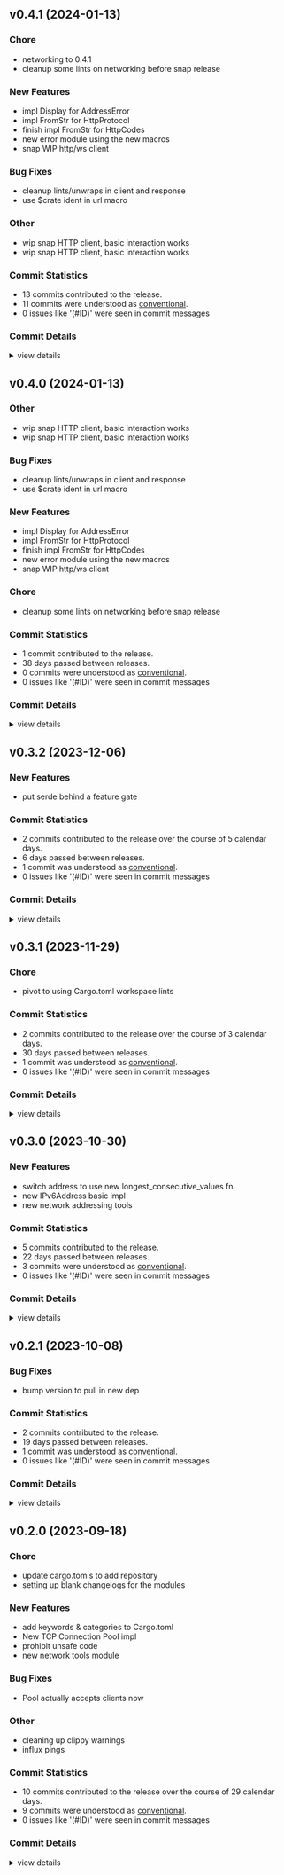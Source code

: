 


## v0.4.1 (2024-01-13)

### Chore

 - <csr-id-902df4173eb9542972a3712c8cbcb5b99612613f/> networking to 0.4.1
 - <csr-id-e1a2beccad777886c8495d0d15a72d4d666bbc2f/> cleanup some lints on networking before snap release

### New Features

 - <csr-id-01ef5caa98730e8c1c4a9415ea7f6395543178dc/> impl Display for AddressError
 - <csr-id-8f320425909ce9d9db1b2c3d3e9e1dafe1b160af/> impl FromStr for HttpProtocol
 - <csr-id-4381c274ae9858202cf43dac4c1574b4105805fd/> finish impl FromStr for HttpCodes
 - <csr-id-bbf2b845292f6ddee8cc3d06c0e0e982649827fd/> new error module using the new macros
 - <csr-id-c5511546b4615d7739b2d4c481e4a400c4d84cbf/> snap WIP http/ws client

### Bug Fixes

 - <csr-id-be738eef324236d125b8b1bc235cbfd0278f51db/> cleanup lints/unwraps in client and response
 - <csr-id-8ccfa7133187fdedbd5e271548857ecc29735922/> use $crate ident in url macro

### Other

 - <csr-id-6a313ea002129ab2470e2b4c8543b2fc8d1a6a6f/> wip snap HTTP client, basic interaction works
 - <csr-id-663496c6dee3b0bd7c6bc2e2abf00fba851b786d/> wip snap HTTP client, basic interaction works

### Commit Statistics

<csr-read-only-do-not-edit/>

 - 13 commits contributed to the release.
 - 11 commits were understood as [conventional](https://www.conventionalcommits.org).
 - 0 issues like '(#ID)' were seen in commit messages

### Commit Details

<csr-read-only-do-not-edit/>

<details><summary>view details</summary>

 * **Uncategorized**
    - Networking to 0.4.1 ([`902df41`](https://github.com/spmadden/irox/commit/902df4173eb9542972a3712c8cbcb5b99612613f))
    - Release irox-networking v0.4.0 ([`1560cb6`](https://github.com/spmadden/irox/commit/1560cb63a92efeb8701e17334d6b09c24614881f))
    - Release irox-tools v0.5.2 ([`89b01ec`](https://github.com/spmadden/irox/commit/89b01ec20e8637408a1497fa88a30452233efc97))
    - Cleanup lints/unwraps in client and response ([`be738ee`](https://github.com/spmadden/irox/commit/be738eef324236d125b8b1bc235cbfd0278f51db))
    - Impl Display for AddressError ([`01ef5ca`](https://github.com/spmadden/irox/commit/01ef5caa98730e8c1c4a9415ea7f6395543178dc))
    - Impl FromStr for HttpProtocol ([`8f32042`](https://github.com/spmadden/irox/commit/8f320425909ce9d9db1b2c3d3e9e1dafe1b160af))
    - Use $crate ident in url macro ([`8ccfa71`](https://github.com/spmadden/irox/commit/8ccfa7133187fdedbd5e271548857ecc29735922))
    - Finish impl FromStr for HttpCodes ([`4381c27`](https://github.com/spmadden/irox/commit/4381c274ae9858202cf43dac4c1574b4105805fd))
    - New error module using the new macros ([`bbf2b84`](https://github.com/spmadden/irox/commit/bbf2b845292f6ddee8cc3d06c0e0e982649827fd))
    - Cleanup some lints on networking before snap release ([`e1a2bec`](https://github.com/spmadden/irox/commit/e1a2beccad777886c8495d0d15a72d4d666bbc2f))
    - Wip snap HTTP client, basic interaction works ([`6a313ea`](https://github.com/spmadden/irox/commit/6a313ea002129ab2470e2b4c8543b2fc8d1a6a6f))
    - Wip snap HTTP client, basic interaction works ([`663496c`](https://github.com/spmadden/irox/commit/663496c6dee3b0bd7c6bc2e2abf00fba851b786d))
    - Snap WIP http/ws client ([`c551154`](https://github.com/spmadden/irox/commit/c5511546b4615d7739b2d4c481e4a400c4d84cbf))
</details>

## v0.4.0 (2024-01-13)

<csr-id-6a313ea002129ab2470e2b4c8543b2fc8d1a6a6f/>
<csr-id-663496c6dee3b0bd7c6bc2e2abf00fba851b786d/>
<csr-id-e1a2beccad777886c8495d0d15a72d4d666bbc2f/>

### Other

 - <csr-id-6a313ea002129ab2470e2b4c8543b2fc8d1a6a6f/> wip snap HTTP client, basic interaction works
 - <csr-id-663496c6dee3b0bd7c6bc2e2abf00fba851b786d/> wip snap HTTP client, basic interaction works

### Bug Fixes

 - <csr-id-be738eef324236d125b8b1bc235cbfd0278f51db/> cleanup lints/unwraps in client and response
 - <csr-id-8ccfa7133187fdedbd5e271548857ecc29735922/> use $crate ident in url macro

### New Features

 - <csr-id-01ef5caa98730e8c1c4a9415ea7f6395543178dc/> impl Display for AddressError
 - <csr-id-8f320425909ce9d9db1b2c3d3e9e1dafe1b160af/> impl FromStr for HttpProtocol
 - <csr-id-4381c274ae9858202cf43dac4c1574b4105805fd/> finish impl FromStr for HttpCodes
 - <csr-id-bbf2b845292f6ddee8cc3d06c0e0e982649827fd/> new error module using the new macros
 - <csr-id-c5511546b4615d7739b2d4c481e4a400c4d84cbf/> snap WIP http/ws client

### Chore

 - <csr-id-e1a2beccad777886c8495d0d15a72d4d666bbc2f/> cleanup some lints on networking before snap release

### Commit Statistics

<csr-read-only-do-not-edit/>

 - 1 commit contributed to the release.
 - 38 days passed between releases.
 - 0 commits were understood as [conventional](https://www.conventionalcommits.org).
 - 0 issues like '(#ID)' were seen in commit messages

### Commit Details

<csr-read-only-do-not-edit/>

<details><summary>view details</summary>

 * **Uncategorized**
    - Release irox-tools v0.5.0, safety bump 17 crates ([`a46e9e2`](https://github.com/spmadden/irox/commit/a46e9e2da699f6ccd3a85b660014f0e15e59c0d0))
</details>

## v0.3.2 (2023-12-06)

### New Features

 - <csr-id-4e408cab037480839fb013f3692e753dc824ecb5/> put serde behind a feature gate

### Commit Statistics

<csr-read-only-do-not-edit/>

 - 2 commits contributed to the release over the course of 5 calendar days.
 - 6 days passed between releases.
 - 1 commit was understood as [conventional](https://www.conventionalcommits.org).
 - 0 issues like '(#ID)' were seen in commit messages

### Commit Details

<csr-read-only-do-not-edit/>

<details><summary>view details</summary>

 * **Uncategorized**
    - Release irox-networking v0.3.2 ([`23110f9`](https://github.com/spmadden/irox/commit/23110f90aecb29115923ce4c0b749854caee7fde))
    - Put serde behind a feature gate ([`4e408ca`](https://github.com/spmadden/irox/commit/4e408cab037480839fb013f3692e753dc824ecb5))
</details>

## v0.3.1 (2023-11-29)

<csr-id-88ebfb5deea5508ca54f4aaab62f6fd5a36f531c/>

### Chore

 - <csr-id-88ebfb5deea5508ca54f4aaab62f6fd5a36f531c/> pivot to using Cargo.toml workspace lints

### Commit Statistics

<csr-read-only-do-not-edit/>

 - 2 commits contributed to the release over the course of 3 calendar days.
 - 30 days passed between releases.
 - 1 commit was understood as [conventional](https://www.conventionalcommits.org).
 - 0 issues like '(#ID)' were seen in commit messages

### Commit Details

<csr-read-only-do-not-edit/>

<details><summary>view details</summary>

 * **Uncategorized**
    - Release irox-networking v0.3.1 ([`6a1d3d2`](https://github.com/spmadden/irox/commit/6a1d3d227697ea28db8086b7c246d45714d3267a))
    - Pivot to using Cargo.toml workspace lints ([`88ebfb5`](https://github.com/spmadden/irox/commit/88ebfb5deea5508ca54f4aaab62f6fd5a36f531c))
</details>

## v0.3.0 (2023-10-30)

### New Features

 - <csr-id-9aadde4fd718bb3c2aaf095eaf3507cb9f9315cb/> switch address to use new longest_consecutive_values fn
 - <csr-id-f8b7c123400808017affc4f02754708044a41ded/> new IPv6Address basic impl
 - <csr-id-43889bfa327f789f8913ced2394262d0a7039555/> new network addressing tools

### Commit Statistics

<csr-read-only-do-not-edit/>

 - 5 commits contributed to the release.
 - 22 days passed between releases.
 - 3 commits were understood as [conventional](https://www.conventionalcommits.org).
 - 0 issues like '(#ID)' were seen in commit messages

### Commit Details

<csr-read-only-do-not-edit/>

<details><summary>view details</summary>

 * **Uncategorized**
    - Release irox-networking v0.3.0 ([`ac69e64`](https://github.com/spmadden/irox/commit/ac69e64aa08e1fd95935325b612289828423cbb6))
    - Release irox-tools v0.3.0, safety bump 12 crates ([`eb83b27`](https://github.com/spmadden/irox/commit/eb83b27b20c23e51e5b0fc3b7b3704e2c03af46c))
    - Switch address to use new longest_consecutive_values fn ([`9aadde4`](https://github.com/spmadden/irox/commit/9aadde4fd718bb3c2aaf095eaf3507cb9f9315cb))
    - New IPv6Address basic impl ([`f8b7c12`](https://github.com/spmadden/irox/commit/f8b7c123400808017affc4f02754708044a41ded))
    - New network addressing tools ([`43889bf`](https://github.com/spmadden/irox/commit/43889bfa327f789f8913ced2394262d0a7039555))
</details>

## v0.2.1 (2023-10-08)

### Bug Fixes

 - <csr-id-fc10cc83d34183fb0e7be80f6a521fac8f6cf933/> bump version to pull in new dep

### Commit Statistics

<csr-read-only-do-not-edit/>

 - 2 commits contributed to the release.
 - 19 days passed between releases.
 - 1 commit was understood as [conventional](https://www.conventionalcommits.org).
 - 0 issues like '(#ID)' were seen in commit messages

### Commit Details

<csr-read-only-do-not-edit/>

<details><summary>view details</summary>

 * **Uncategorized**
    - Release irox-networking v0.2.1, irox v0.2.1 ([`5303955`](https://github.com/spmadden/irox/commit/5303955be8ac39766f2ba2ff3bde32e7d031a7f4))
    - Bump version to pull in new dep ([`fc10cc8`](https://github.com/spmadden/irox/commit/fc10cc83d34183fb0e7be80f6a521fac8f6cf933))
</details>

## v0.2.0 (2023-09-18)

<csr-id-80d2b88bdcb553faaeafc09673c31d7ebedafd19/>
<csr-id-1a365333397b02a5f911d0897c3bf0c80f6c2b80/>
<csr-id-5c178560becc0b665d70be2d99a1cffad3ba4284/>
<csr-id-d42d2489478ed55560afd87bd0cad63f25224e93/>

### Chore

 - <csr-id-80d2b88bdcb553faaeafc09673c31d7ebedafd19/> update cargo.tomls to add repository
 - <csr-id-1a365333397b02a5f911d0897c3bf0c80f6c2b80/> setting up blank changelogs for the modules

### New Features

 - <csr-id-df3fcaa0fcea819d40fea6b2487fe25024b4194c/> add keywords & categories to Cargo.toml
 - <csr-id-e0d4ac9a99b2ed65cd7b0c4ca4333e0d09e5cfd3/> New TCP Connection Pool impl
 - <csr-id-c088de020214e47f28391d0af5a64abe56ad185b/> prohibit unsafe code
 - <csr-id-5a3e305fea33b80cffc446fc9c7773939ae6baf9/> new network tools module

### Bug Fixes

 - <csr-id-d5f4d2f189d2dfe3d26ddf668d4e3dc042218a93/> Pool actually accepts clients now

### Other

 - <csr-id-5c178560becc0b665d70be2d99a1cffad3ba4284/> cleaning up clippy warnings
 - <csr-id-d42d2489478ed55560afd87bd0cad63f25224e93/> influx pings

### Commit Statistics

<csr-read-only-do-not-edit/>

 - 10 commits contributed to the release over the course of 29 calendar days.
 - 9 commits were understood as [conventional](https://www.conventionalcommits.org).
 - 0 issues like '(#ID)' were seen in commit messages

### Commit Details

<csr-read-only-do-not-edit/>

<details><summary>view details</summary>

 * **Uncategorized**
    - Release irox-enums_derive v0.2.0, irox-enums v0.2.0, irox-tools v0.2.0, irox-units v0.2.0, irox-carto v0.2.0, irox-csv v0.2.0, irox-egui-extras v0.2.0, irox-networking v0.2.0, irox-types v0.2.0, irox-influxdb_v1 v0.2.0, irox-structs_derive v0.2.0, irox-structs v0.2.0, irox-nmea0183 v0.1.0, irox-sirf v0.2.0, irox-stats v0.2.0, irox-winlocation-api v0.1.0, irox v0.2.0, safety bump 10 crates ([`6a72204`](https://github.com/spmadden/irox/commit/6a722046661ceef02a66c2067e2c5c15ce102e04))
    - Update cargo.tomls to add repository ([`80d2b88`](https://github.com/spmadden/irox/commit/80d2b88bdcb553faaeafc09673c31d7ebedafd19))
    - Setting up blank changelogs for the modules ([`1a36533`](https://github.com/spmadden/irox/commit/1a365333397b02a5f911d0897c3bf0c80f6c2b80))
    - Add keywords & categories to Cargo.toml ([`df3fcaa`](https://github.com/spmadden/irox/commit/df3fcaa0fcea819d40fea6b2487fe25024b4194c))
    - Pool actually accepts clients now ([`d5f4d2f`](https://github.com/spmadden/irox/commit/d5f4d2f189d2dfe3d26ddf668d4e3dc042218a93))
    - New TCP Connection Pool impl ([`e0d4ac9`](https://github.com/spmadden/irox/commit/e0d4ac9a99b2ed65cd7b0c4ca4333e0d09e5cfd3))
    - Cleaning up clippy warnings ([`5c17856`](https://github.com/spmadden/irox/commit/5c178560becc0b665d70be2d99a1cffad3ba4284))
    - Prohibit unsafe code ([`c088de0`](https://github.com/spmadden/irox/commit/c088de020214e47f28391d0af5a64abe56ad185b))
    - Influx pings ([`d42d248`](https://github.com/spmadden/irox/commit/d42d2489478ed55560afd87bd0cad63f25224e93))
    - New network tools module ([`5a3e305`](https://github.com/spmadden/irox/commit/5a3e305fea33b80cffc446fc9c7773939ae6baf9))
</details>

